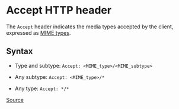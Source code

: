 # Accept HTTP header

The `Accept` header indicates the media types accepted by the client, expressed as [MIME types](https://developer.mozilla.org/en-US/docs/Web/HTTP/Basics_of_HTTP/MIME_types).

## Syntax

- Type and subtype:
`Accept: <MIME_type>/<MIME_subtype>`

- Any subtype:
`Accept: <MIME_type>/*`

- Any type:
`Accept: */*`

[Source](https://developer.mozilla.org/en-US/docs/Web/HTTP/Headers/Accept)
